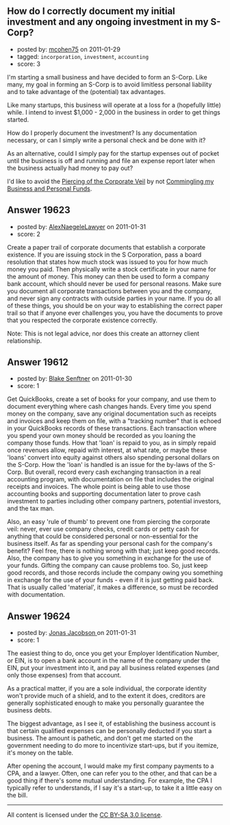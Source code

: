 ## How do I correctly document my initial investment and any ongoing investment in my S-Corp?

- posted by: [mcohen75](https://stackexchange.com/users/-1/6854-mcohen75) on 2011-01-29
- tagged: `incorporation`, `investment`, `accounting`
- score: 3

I'm starting a small business and have decided to form an S-Corp. Like many, my goal in forming an S-Corp is to avoid limitless personal liability and to take advantage of the (potential) tax advantages.

Like many startups, this business will operate at a loss for a (hopefully little) while. I intend to invest $1,000 - 2,000 in the business in order to get things started.

How do I properly document the investment? Is any documentation necessary, or can I simply write a personal check and be done with it?

As an alternative, could I simply pay for the startup expenses out of pocket until the business is off and running and file an expense report later when the business actually had money to pay out?

I'd like to avoid the [Piercing of the Corporate Veil][1] by not [Commingling my Business and Personal Funds][2].

  [1]: http://en.wikipedia.org/wiki/Piercing_the_corporate_veil
  [2]: http://www.llc-made-easy.com/commingle-funds.html


## Answer 19623

- posted by: [AlexNaegeleLawyer](https://stackexchange.com/users/-1/6331-alexnaegelelawyer) on 2011-01-31
- score: 2

Create a paper trail of corporate documents that establish a corporate existence.  If you are issuing stock in the S Corporation, pass a board resolution that states how much stock was issued to you for how much money you paid.  Then physically write a stock certificate in your name for the amount of money.  This money can then be used to form a company bank account, which should never be used for personal reasons.  Make sure you document all corporate transactions between you and the company, and never sign any contracts with outside parties in your name.  If you do all of these things, you should be on your way to establishing the correct paper trail so that if anyone ever challenges you, you have the documents to prove that you respected the corporate existence correctly. 

Note:  This is not legal advice, nor does this create an attorney client relationship. 


## Answer 19612

- posted by: [Blake Senftner](https://stackexchange.com/users/-1/6934-blake-senftner) on 2011-01-30
- score: 1

Get QuickBooks, create a set of books for your company, and use them to document everything where cash changes hands. Every time you spend money on the company, save any original documentation such as receipts and invoices and keep them on file, with a "tracking number" that is echoed in your QuickBooks records of these transactions. Each transaction where you spend your own money should be recorded as you loaning the company those funds. How that 'loan' is repaid to you, as in simply repaid once revenues allow, repaid with interest, at what rate, or maybe these 'loans' convert into equity against others also spending personal dollars on the S-Corp. How the 'loan' is handled is an issue for the by-laws of the S-Corp. But overall, record every cash exchanging transaction in a real accounting program, with documentation on file that includes the original receipts and invoices. The whole point is being able to use those accounting books and supporting documentation later to prove cash investment to parties including other company partners, potential investors, and the tax man. 

Also, an easy 'rule of thumb' to prevent one from piercing the corporate veil: never, ever use company checks, credit cards or petty cash for anything that could be considered personal or non-essential for the business itself. As far as spending your personal cash for the company's benefit? Feel free, there is nothing wrong with that; just keep good records. Also, the company has to give you something in exchange for the use of your funds. Gifting the company can cause problems too. So, just keep good records, and those records include the company owing you something in exchange for the use of your funds - even if it is just getting paid back. That is usually called 'material', it makes a difference, so must be recorded with documentation. 


## Answer 19624

- posted by: [Jonas Jacobson ](https://stackexchange.com/users/-1/6827-jonas-jacobson) on 2011-01-31
- score: 1

The easiest thing to do, once you get your Employer Identification Number, or EIN, is to open a bank account in the name of the company under the EIN, put your investment into it, and pay all business related expenses (and only those expenses) from that account. 

As a practical matter, if you are a sole individual, the corporate identity won't provide much of a shield, and to the extent it does, creditors are generally sophisticated enough to make you personally guarantee the business debts. 

The biggest advantage, as I see it, of establishing the business account is that certain qualified expenses can be personally deducted if you start a business. The amount is pathetic, and don't get me started on the government needing to do more to incentivize start-ups, but if you itemize, it's money on the table.

After opening the account, I would make my first company payments to a CPA, and a lawyer. Often, one can refer you to the other, and that can be a good thing if there's some mutual understanding. For example, the CPA I typically refer to understands, if I say it's a start-up, to take it a little easy on the bill.



---

All content is licensed under the [CC BY-SA 3.0 license](https://creativecommons.org/licenses/by-sa/3.0/).
